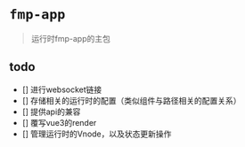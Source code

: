 # `fmp-app`

> 运行时fmp-app的主包

## todo

- [] 进行websocket链接
- [] 存储相关的运行时的配置（类似组件与路径相关的配置关系）
- [] 提供api的兼容
- [] 覆写vue3的render
- [] 管理运行时的Vnode，以及状态更新操作